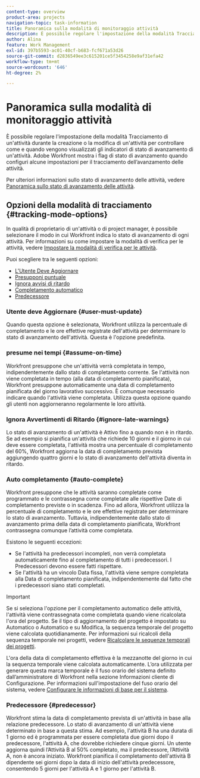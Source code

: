 ```yaml
---
content-type: overview
product-area: projects
navigation-topic: task-information
title: Panoramica sulla modalità di monitoraggio attività
description: È possibile regolare l'impostazione della modalità Tracciamento di un'attività durante la creazione o la modifica di un'attività per controllare come e quando vengono visualizzati gli indicatori di stato di avanzamento di un'attività. Adobe Workfront mostra i flag di stato di avanzamento quando configuri alcune impostazioni per il tracciamento dell’avanzamento delle attività.
author: Alina
feature: Work Management
exl-id: 397b5593-ac01-40cf-b683-fcf671a53d26
source-git-commit: d2836549ee3c615201ce5f3454258e9af31efa42
workflow-type: tm+mt
source-wordcount: '646'
ht-degree: 2%

---
```


# Panoramica sulla modalità di monitoraggio attività

<!-- Audited: 01/2024 -->

È possibile regolare l&#39;impostazione della modalità Tracciamento di un&#39;attività durante la creazione o la modifica di un&#39;attività per controllare come e quando vengono visualizzati gli indicatori di stato di avanzamento di un&#39;attività. Adobe Workfront mostra i flag di stato di avanzamento quando configuri alcune impostazioni per il tracciamento dell’avanzamento delle attività.

Per ulteriori informazioni sullo stato di avanzamento delle attività, vedere [Panoramica sullo stato di avanzamento delle attività](../../../manage-work/tasks/task-information/task-progress-status.md).

<!--
<div data-mc-conditions="QuicksilverOrClassic.Draft mode">
<h2>Set Tracking Mode for tasks</h2>
<p>(NOTE: drafted, because we created a new article and linked it below. Left this article as a "Overview" article only.) </p>
<p>To set the tracking mode:</p>
<ol>
<li value="1">Go to the task you want to set the tracking mode for.</li>
<li value="2"> <p data-mc-conditions="QuicksilverOrClassic.Quicksilver">Click the <strong>More</strong> icon <img src="assets/qs-more-icon-on-an-object.png">next to the name of the task, then click&nbsp;<strong>Edit</strong>.</p> <p>The Edit Task dialog box opens. </p> </li>
<li value="3"> <p>In the&nbsp;<strong>Settings</strong> section, use the&nbsp;<strong>Tracking Mode</strong> drop-down menu to select the Tracking Mode for the task.</p> <p>For more information about the tracking mode options, see the <a href="#tracking-mode-options" class="MCXref xref" xrefformat="{para}">Tracking Mode options</a> section in this article. </p> </li>
<li value="4">Click&nbsp;<strong>Save Changes.</strong></li>
</ol>
</div>
-->

## Opzioni della modalità di tracciamento {#tracking-mode-options}

In qualità di proprietario di un&#39;attività o di project manager, è possibile selezionare il modo in cui Workfront indica lo stato di avanzamento di ogni attività. Per informazioni su come impostare la modalità di verifica per le attività, vedere [Impostare la modalità di verifica per le attività](../../../manage-work/tasks/task-information/set-tracking-mode-for-tasks.md).

Puoi scegliere tra le seguenti opzioni:

* [L&#39;Utente Deve Aggiornare](#user-must-update)
* [Presupponi puntuale](#assume-on-time)
* [Ignora avvisi di ritardo](#ignore-late-warnings)
* [Completamento automatico](#auto-complete)
* [Predecessore](#predecessor)

### Utente deve Aggiornare {#user-must-update}

Quando questa opzione è selezionata, Workfront utilizza la percentuale di completamento e le ore effettive registrate dell&#39;attività per determinare lo stato di avanzamento dell&#39;attività. Questa è l&#39;opzione predefinita.

### presume nei tempi {#assume-on-time}

Workfront presuppone che un&#39;attività verrà completata in tempo, indipendentemente dallo stato di completamento corrente. Se l&#39;attività non viene completata in tempo (alla data di completamento pianificata), Workfront presuppone automaticamente una data di completamento pianificata del giorno lavorativo successivo. È comunque necessario indicare quando l&#39;attività viene completata. Utilizza questa opzione quando gli utenti non aggiorneranno regolarmente le loro attività.

### Ignora Avvertimenti di Ritardo {#ignore-late-warnings}

Lo stato di avanzamento di un&#39;attività è Attivo fino a quando non è in ritardo. Se ad esempio si pianifica un&#39;attività che richiede 10 giorni e il giorno in cui deve essere completata, l&#39;attività mostra una percentuale di completamento del 60%, Workfront aggiorna la data di completamento prevista aggiungendo quattro giorni e lo stato di avanzamento dell&#39;attività diventa in ritardo.

### Auto completamento {#auto-complete}

Workfront presuppone che le attività saranno completate come programmato e le contrassegna come completate alle rispettive Date di completamento previste o in scadenza. Fino ad allora, Workfront utilizza la percentuale di completamento e le ore effettive registrate per determinare lo stato di avanzamento. Tuttavia, indipendentemente dallo stato di avanzamento prima della data di completamento pianificata, Workfront contrassegna comunque l’attività come completata.

Esistono le seguenti eccezioni:

* Se l&#39;attività ha predecessori incompleti, non verrà completata automaticamente fino al completamento di tutti i predecessori. I Predecessori devono essere fatti rispettare.
* Se l&#39;attività ha un vincolo Data fissa, l&#39;attività viene sempre completata alla Data di completamento pianificata, indipendentemente dal fatto che i predecessori siano stati completati.

>[!IMPORTANT]
>
>Se si seleziona l&#39;opzione per il completamento automatico delle attività, l&#39;attività viene contrassegnata come completata quando viene ricalcolata l&#39;ora del progetto. Se il tipo di aggiornamento del progetto è impostato su Automatico o Automatico e su Modifica, la sequenza temporale del progetto viene calcolata quotidianamente. Per informazioni sui ricalcoli della sequenza temporale nei progetti, vedere [Ricalcolare le sequenze temporali dei progetti](../../../manage-work/projects/manage-projects/recalculate-project-timeline.md).
>
>L&#39;ora della data di completamento effettiva è la mezzanotte del giorno in cui la sequenza temporale viene calcolata automaticamente. L’ora utilizzata per generare questa marca temporale è il fuso orario del sistema definito dall’amministratore di Workfront nella sezione Informazioni cliente di Configurazione. Per informazioni sull&#39;impostazione del fuso orario del sistema, vedere [Configurare le informazioni di base per il sistema](../../../administration-and-setup/get-started-wf-administration/configure-basic-info.md).

### Predecessore {#predecessor}

Workfront stima la data di completamento prevista di un&#39;attività in base alla relazione predecessore. Lo stato di avanzamento di un&#39;attività viene determinato in base a questa stima. Ad esempio, l&#39;attività B ha una durata di 1 giorno ed è programmata per essere completata due giorni dopo il predecessore, l&#39;attività A, che dovrebbe richiedere cinque giorni. Un utente aggiorna quindi l’Attività B al 50% completato, ma il predecessore, l’Attività A, non è ancora iniziato. Workfront pianifica il completamento dell&#39;attività B dipendente sei giorni dopo la data di inizio dell&#39;attività predecessore, consentendo 5 giorni per l&#39;attività A e 1 giorno per l&#39;attività B.
